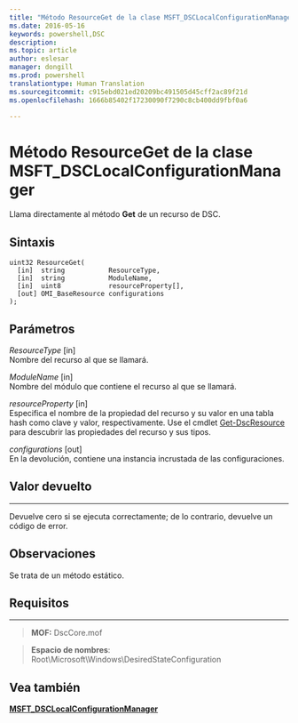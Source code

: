 ```yaml
---
title: "Método ResourceGet de la clase MSFT_DSCLocalConfigurationManager"
ms.date: 2016-05-16
keywords: powershell,DSC
description: 
ms.topic: article
author: eslesar
manager: dongill
ms.prod: powershell
translationtype: Human Translation
ms.sourcegitcommit: c915ebd021ed20209bc491505d45cff2ac89f21d
ms.openlocfilehash: 1666b85402f17230090f7290c8cb400dd9fbf0a6

---
```


# Método ResourceGet de la clase MSFT_DSCLocalConfigurationManager

Llama directamente al método **Get** de un recurso de DSC.

Sintaxis
------

```mof
uint32 ResourceGet(
  [in]  string           ResourceType,
  [in]  string           ModuleName,
  [in]  uint8            resourceProperty[],
  [out] OMI_BaseResource configurations
);
```

Parámetros
----------

*ResourceType* \[in\]  
Nombre del recurso al que se llamará.

*ModuleName* \[in\]  
Nombre del módulo que contiene el recurso al que se llamará.

*resourceProperty* \[in\]  
Especifica el nombre de la propiedad del recurso y su valor en una tabla hash como clave y valor, respectivamente. Use el cmdlet [Get-DscResource](https://technet.microsoft.com/en-us/library/dn521625.aspx) para descubrir las propiedades del recurso y sus tipos.

*configurations* \[out\]  
En la devolución, contiene una instancia incrustada de las configuraciones.

## Valor devuelto
------------

Devuelve cero si se ejecuta correctamente; de lo contrario, devuelve un código de error.

## Observaciones

Se trata de un método estático.

## Requisitos
------------
>**MOF:** DscCore.mof

>**Espacio de nombres**: Root\Microsoft\Windows\DesiredStateConfiguration


## Vea también


[**MSFT_DSCLocalConfigurationManager**](msft-dsclocalconfigurationmanager.md)


 

 






<!--HONumber=Jun16_HO4-->


